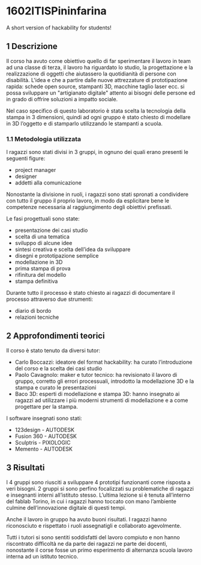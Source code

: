 # 1602ITISPininfarina
A short version of hackability for students!

## 1 Descrizione

Il corso ha avuto come obiettivo quello di far sperimentare il lavoro in team ad una classe di terza, il lavoro ha riguardato lo studio, la progettazione e la realizzazione di oggetti che aiutassero la quotidianità di persone con disabilità.
L'idea e che a partire dalle nuove attrezzature di prototipazione rapida: schede open source, stampanti 3D, macchine taglio laser ecc. si possa sviluppare un "artigianato digitale" attento ai bisogni delle persone ed in grado di offrire soluzioni a impatto sociale.


Nel caso specifico di questo laboratorio è stata scelta la tecnologia della stampa in 3 dimensioni, quindi ad ogni gruppo è stato chiesto di modellare in 3D l’oggetto e di stamparlo utilizzando le stampanti a scuola.


### 1.1 Metodologia utilizzata
I ragazzi sono stati divisi in 3 gruppi, in ognuno dei quali erano presenti le seguenti figure:

- project manager
- designer
- addetti alla comunicazione

Nonostante la divisione in ruoli, i ragazzi sono stati spronati a condividere con tutto il gruppo il proprio lavoro, in modo da esplicitare bene le competenze necessaria al raggiungimento degli obiettivi prefissati.


Le fasi progettuali sono state:


- presentazione dei casi studio
- scelta di una tematica
- sviluppo di alcune idee
- sintesi creativa e scelta dell’idea da sviluppare
- disegni e prototipazione semplice
- modellazione in 3D
- prima stampa di prova
- rifinitura del modello
- stampa definitiva

Durante tutto il processo è stato chiesto ai ragazzi di documentare il processo attraverso due strumenti:

- diario di bordo
- relazioni tecniche

## 2 Approfondimenti teorici

Il corso è stato tenuto da diversi tutor:

- Carlo Boccazzi: ideatore del format hackability: ha curato l’introduzione del corso e la scelta dei casi studio
- Paolo Cavagnolo: maker e tutor tecnico: ha revisionato il lavoro di gruppo, corretto gli errori processuali, introdotto la modellazione 3D e la stampa e curato le presentazioni
- Baco 3D: esperti di modellazione e stampa 3D: hanno insegnato ai ragazzi ad utilizzare i più moderni strumenti di modellazione e a come progettare per la stampa.


I software insegnati sono stati:

- 123design - AUTODESK
- Fusion 360 - AUTODESK
- Sculptris - PIXOLOGIC
- Memento - AUTODESK

## 3 Risultati

I 4 gruppi sono riusciti a sviluppare 4 prototipi funzionanti come risposta a veri bisogni. 2 gruppi si sono perfino focalizzati su problematiche di ragazzi e insegnanti interni all’istituto stesso.
L’ultima lezione si è tenuta all’interno del fablab Torino, in cui i ragazzi hanno toccato con mano l’ambiente culmine dell’innovazione digitale di questi tempi.


Anche il lavoro in gruppo ha avuto buoni risultati. I ragazzi hanno riconosciuto e rispettato i ruoli assegnatigli e collaborato agevolmente.


Tutti i tutori si sono sentiti soddisfatti del lavoro compiuto e non hanno riscontrato difficoltà ne da parte dei ragazzi ne parte dei docenti, nonostante il corse fosse un primo esperimento di alternanza scuola lavoro interna ad un istituto tecnico.
